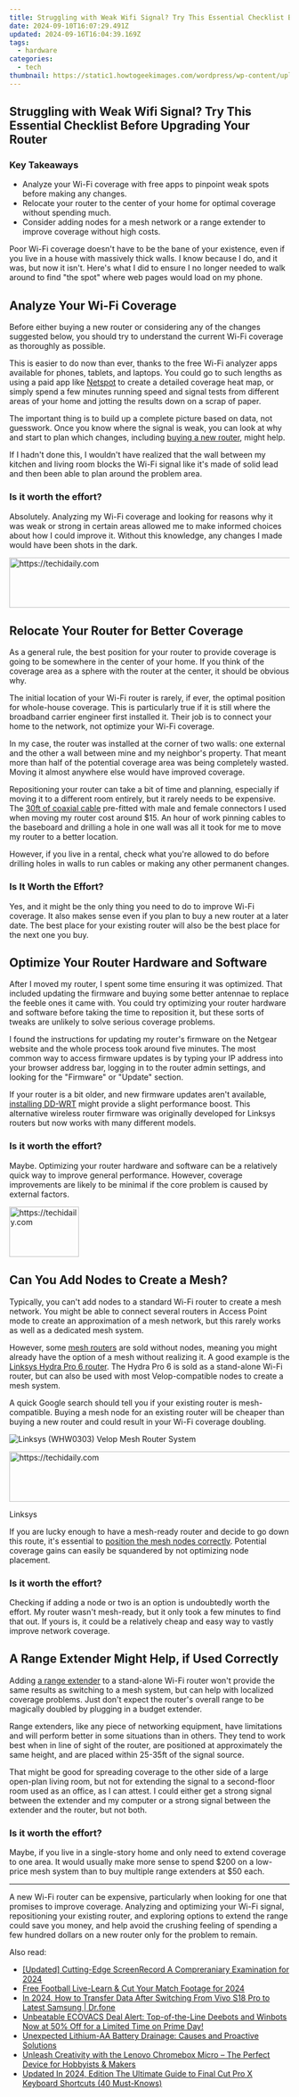 ```yaml
---
title: Struggling with Weak Wifi Signal? Try This Essential Checklist Before Upgrading Your Router
date: 2024-09-10T16:07:29.491Z
updated: 2024-09-16T16:04:39.169Z
tags:
  - hardware
categories:
  - tech
thumbnail: https://static1.howtogeekimages.com/wordpress/wp-content/uploads/2023/08/52832264401_0b1a922338_o.jpg
---
```


## Struggling with Weak Wifi Signal? Try This Essential Checklist Before Upgrading Your Router

### Key Takeaways

* Analyze your Wi-Fi coverage with free apps to pinpoint weak spots before making any changes.
* Relocate your router to the center of your home for optimal coverage without spending much.
* Consider adding nodes for a mesh network or a range extender to improve coverage without high costs.

 Poor Wi-Fi coverage doesn't have to be the bane of your existence, even if you live in a house with massively thick walls. I know because I do, and it was, but now it isn't. Here's what I did to ensure I no longer needed to walk around to find "the spot" where web pages would load on my phone.

##  Analyze Your Wi-Fi Coverage

 Before either buying a new router or considering any of the changes suggested below, you should try to understand the current Wi-Fi coverage as thoroughly as possible.

 This is easier to do now than ever, thanks to the free Wi-Fi analyzer apps available for phones, tablets, and laptops. You could go to such lengths as using a paid app like [Netspot](https://www.netspotapp.com/netspotpro.html) to create a detailed coverage heat map, or simply spend a few minutes running speed and signal tests from different areas of your home and jotting the results down on a scrap of paper.

 The important thing is to build up a complete picture based on data, not guesswork. Once you know where the signal is weak, you can look at why and start to plan which changes, including [buying a new router](https://facebook-video-recording.techidaily.com/new-2023-play-facebook-videos-on-tv-for-2024/), might help.

 If I hadn't done this, I wouldn't have realized that the wall between my kitchen and living room blocks the Wi-Fi signal like it's made of solid lead and then been able to plan around the problem area.

###  Is it worth the effort?

 Absolutely. Analyzing my Wi-Fi coverage and looking for reasons why it was weak or strong in certain areas allowed me to make informed choices about how I could improve it. Without this knowledge, any changes I made would have been shots in the dark.

<!-- affiliate ads begin -->
<a href="https://appsumo.8odi.net/c/5597632/2123729/7443" target="_top" id="2123729">
  <img src="//a.impactradius-go.com/display-ad/7443-2123729" border="0" alt="https://techidaily.com" width="600" height="90"/>
</a>
<img height="0" width="0" src="https://appsumo.8odi.net/i/5597632/2123729/7443" style="position:absolute;visibility:hidden;" border="0" />
<!-- affiliate ads end -->

##  Relocate Your Router for Better Coverage

 As a general rule, the best position for your router to provide coverage is going to be somewhere in the center of your home. If you think of the coverage area as a sphere with the router at the center, it should be obvious why.

 The initial location of your Wi-Fi router is rarely, if ever, the optimal position for whole-house coverage. This is particularly true if it is still where the broadband carrier engineer first installed it. Their job is to connect your home to the network, not optimize your Wi-Fi coverage.

 In my case, the router was installed at the corner of two walls: one external and the other a wall between mine and my neighbor's property. That meant more than half of the potential coverage area was being completely wasted. Moving it almost anywhere else would have improved coverage.

 Repositioning your router can take a bit of time and planning, especially if moving it to a different room entirely, but it rarely needs to be expensive. The [30ft of coaxial cable](https://www.amazon.com/G-PLUG-Coaxial-Cable-Connectors-Ring/dp/B08ZHKK3NV/?tag=hotoge-20&ascsubtag=UUhtgUeUpU2002999&asc%5Frefurl=https%3A%2F%2Fwww.howtogeek.com%2Fbad-wi-fi-coverage-do-these-5-things-before-buying-a-new-router%2F&asc%5Fcampaign=Evergreen) pre-fitted with male and female connectors I used when moving my router cost around $15\. An hour of work pinning cables to the baseboard and drilling a hole in one wall was all it took for me to move my router to a better location.

 However, if you live in a rental, check what you're allowed to do before drilling holes in walls to run cables or making any other permanent changes.

###  Is It Worth the Effort?

 Yes, and it might be the only thing you need to do to improve Wi-Fi coverage. It also makes sense even if you plan to buy a new router at a later date. The best place for your existing router will also be the best place for the next one you buy.

##  Optimize Your Router Hardware and Software

 After I moved my router, I spent some time ensuring it was optimized. That included updating the firmware and buying some better antennae to replace the feeble ones it came with. You could try optimizing your router hardware and software before taking the time to reposition it, but these sorts of tweaks are unlikely to solve serious coverage problems.

 I found the instructions for updating my router's firmware on the Netgear website and the whole process took around five minutes. The most common way to access firmware updates is by typing your IP address into your browser address bar, logging in to the router admin settings, and looking for the "Firmware" or "Update" section.

 If your router is a bit older, and new firmware updates aren't available, [installing DD-WRT](https://android-transfer.techidaily.com/in-2024-8-ways-to-transfer-photos-from-xiaomi-13-ultra-to-iphone-easily-drfone-by-drfone-transfer-from-android-transfer-from-android/) might provide a slight performance boost. This alternative wireless router firmware was originally developed for Linksys routers but now works with many different models.

###  Is it worth the effort?

 Maybe. Optimizing your router hardware and software can be a relatively quick way to improve general performance. However, coverage improvements are likely to be minimal if the core problem is caused by external factors.

<!-- affiliate ads begin -->
<a href="https://25home.pxf.io/c/5597632/2123468/16836" target="_top" id="2123468">
  <img src="//a.impactradius-go.com/display-ad/16836-2123468" border="0" alt="https://techidaily.com" width="125" height="90"/>
</a>
<img height="0" width="0" src="https://25home.pxf.io/i/5597632/2123468/16836" style="position:absolute;visibility:hidden;" border="0" />
<!-- affiliate ads end -->

##  Can You Add Nodes to Create a Mesh?

 Typically, you can't add nodes to a standard Wi-Fi router to create a mesh network. You might be able to connect several routers in Access Point mode to create an approximation of a mesh network, but this rarely works as well as a dedicated mesh system.

 However, some [mesh routers](https://tiktok-clips.techidaily.com/2024-approved-rapid-tiktok-downloads-flawless-mp4-format-conversions/) are sold without nodes, meaning you might already have the option of a mesh without realizing it. A good example is the [Linksys Hydra Pro 6 router](https://www.amazon.com/Linksys-Mesh-Router-Hydra-Devices/dp/B09VCWRZMV/?tag=hotoge-20&ascsubtag=UUhtgUeUpU2002999&asc%5Frefurl=https%3A%2F%2Fwww.howtogeek.com%2Fbad-wi-fi-coverage-do-these-5-things-before-buying-a-new-router%2F&asc%5Fcampaign=Evergreen). The Hydra Pro 6 is sold as a stand-alone Wi-Fi router, but can also be used with most Velop-compatible nodes to create a mesh system.

 A quick Google search should tell you if your existing router is mesh-compatible. Buying a mesh node for an existing router will be cheaper than buying a new router and could result in your Wi-Fi coverage doubling.

![Linksys (WHW0303) Velop Mesh Router System](https://static1.howtogeekimages.com/wordpress/wp-content/uploads/2021/04/58708ef1.jpg) 

<!-- affiliate ads begin -->
<a href="https://ephamedtechinc.pxf.io/c/5597632/2137203/26400" target="_top" id="2137203">
  <img src="//a.impactradius-go.com/display-ad/26400-2137203" border="0" alt="https://techidaily.com" width="728" height="90"/>
</a>
<img height="0" width="0" src="https://ephamedtechinc.pxf.io/i/5597632/2137203/26400" style="position:absolute;visibility:hidden;" border="0" />
<!-- affiliate ads end -->

Linksys

 If you are lucky enough to have a mesh-ready router and decide to go down this route, it's essential to [position the mesh nodes correctly](https://screen-mirror.techidaily.com/in-2024-how-to-cast-oneplus-ace-2-screen-to-pc-using-wifi-drfone-by-drfone-android/). Potential coverage gains can easily be squandered by not optimizing node placement.

###  Is it worth the effort?

 Checking if adding a node or two is an option is undoubtedly worth the effort. My router wasn't mesh-ready, but it only took a few minutes to find that out. If yours is, it could be a relatively cheap and easy way to vastly improve network coverage.

##  A Range Extender Might Help, if Used Correctly

 Adding [a range extender](https://easy-unlock-android.techidaily.com/in-2024-the-ultimate-guide-to-motorola-edge-2023-pattern-lock-screen-everything-you-need-to-know-by-drfone-android/) to a stand-alone Wi-Fi router won't provide the same results as switching to a mesh system, but can help with localized coverage problems. Just don't expect the router's overall range to be magically doubled by plugging in a budget extender.

 Range extenders, like any piece of networking equipment, have limitations and will perform better in some situations than in others. They tend to work best when in line of sight of the router, are positioned at approximately the same height, and are placed within 25-35ft of the signal source.

 That might be good for spreading coverage to the other side of a large open-plan living room, but not for extending the signal to a second-floor room used as an office, as I can attest. I could either get a strong signal between the extender and my computer or a strong signal between the extender and the router, but not both.

###  Is it worth the effort?

 Maybe, if you live in a single-story home and only need to extend coverage to one area. It would usually make more sense to spend $200 on a low-price mesh system than to buy multiple range extenders at $50 each.

---

 A new Wi-Fi router can be expensive, particularly when looking for one that promises to improve coverage. Analyzing and optimizing your Wi-Fi signal, repositioning your existing router, and exploring options to extend the range could save you money, and help avoid the crushing feeling of spending a few hundred dollars on a new router only for the problem to remain.

<ins class="adsbygoogle"
     style="display:block"
     data-ad-format="autorelaxed"
     data-ad-client="ca-pub-7571918770474297"
     data-ad-slot="1223367746"></ins>

<ins class="adsbygoogle"
     style="display:block"
     data-ad-client="ca-pub-7571918770474297"
     data-ad-slot="8358498916"
     data-ad-format="auto"
     data-full-width-responsive="true"></ins>

<span class="atpl-alsoreadstyle">Also read:</span>
<div><ul>
<li><a href="https://video-screen-grab.techidaily.com/updated-cutting-edge-screenrecord-a-compreraniary-examination-for-2024/"><u>[Updated] Cutting-Edge ScreenRecord A Compreraniary Examination for 2024</u></a></li>
<li><a href="https://fox-links.techidaily.com/free-football-live-learn-and-cut-your-match-footage-for-2024/"><u>Free Football Live-Learn & Cut Your Match Footage for 2024</u></a></li>
<li><a href="https://android-transfer.techidaily.com/in-2024-how-to-transfer-data-after-switching-from-vivo-s18-pro-to-latest-samsung-drfone-by-drfone-transfer-from-android-transfer-from-android/"><u>In 2024, How to Transfer Data After Switching From Vivo S18 Pro to Latest Samsung | Dr.fone</u></a></li>
<li><a href="https://hardware-reviews.techidaily.com/unbeatable-ecovacs-deal-alert-top-of-the-line-deebots-and-winbots-now-at-50-off-for-a-limited-time-on-prime-day/"><u>Unbeatable ECOVACS Deal Alert: Top-of-the-Line Deebots and Winbots Now at 50% Off for a Limited Time on Prime Day!</u></a></li>
<li><a href="https://hardware-reviews.techidaily.com/unexpected-lithium-aa-battery-drainage-causes-and-proactive-solutions/"><u>Unexpected Lithium-AA Battery Drainage: Causes and Proactive Solutions</u></a></li>
<li><a href="https://hardware-reviews.techidaily.com/unleash-creativity-with-the-lenovo-chromebox-micro-the-perfect-device-for-hobbyists-and-makers/"><u>Unleash Creativity with the Lenovo Chromebox Micro – The Perfect Device for Hobbyists & Makers</u></a></li>
<li><a href="https://video-creation-software.techidaily.com/updated-in-2024-edition-the-ultimate-guide-to-final-cut-pro-x-keyboard-shortcuts-40-must-knows/"><u>Updated In 2024, Edition The Ultimate Guide to Final Cut Pro X Keyboard Shortcuts (40 Must-Knows)</u></a></li>
</ul></div>

